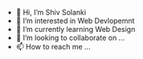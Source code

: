 - 👋 Hi, I’m Shiv Solanki
- 👀 I’m interested in Web Devlopemnt
- 🌱 I’m currently learning Web Design
- 💞️ I’m looking to collaborate on ...
- 📫 How to reach me ...

<!---
ShivSolanki12/ShivSolanki12 is a ✨ special ✨ repository because its `README.md` (this file) appears on your GitHub profile.
You can click the Preview link to take a look at your changes.
--->
